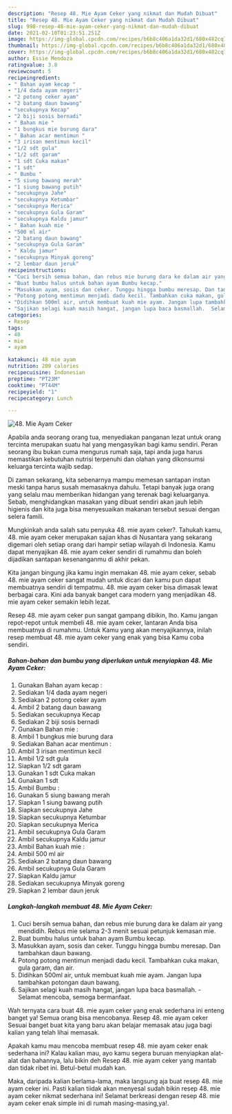 ```yaml
---
description: "Resep 48. Mie Ayam Ceker yang nikmat dan Mudah Dibuat"
title: "Resep 48. Mie Ayam Ceker yang nikmat dan Mudah Dibuat"
slug: 998-resep-48-mie-ayam-ceker-yang-nikmat-dan-mudah-dibuat
date: 2021-02-10T01:23:51.251Z
image: https://img-global.cpcdn.com/recipes/b6b8c406a1da32d1/680x482cq70/48-mie-ayam-ceker-foto-resep-utama.jpg
thumbnail: https://img-global.cpcdn.com/recipes/b6b8c406a1da32d1/680x482cq70/48-mie-ayam-ceker-foto-resep-utama.jpg
cover: https://img-global.cpcdn.com/recipes/b6b8c406a1da32d1/680x482cq70/48-mie-ayam-ceker-foto-resep-utama.jpg
author: Essie Mendoza
ratingvalue: 3.8
reviewcount: 5
recipeingredient:
- " Bahan ayam kecap "
- "1/4 dada ayam negeri"
- "2 potong ceker ayam"
- "2 batang daun bawang"
- "secukupnya Kecap"
- "2 biji sosis bernadi"
- " Bahan mie "
- "1 bungkus mie burung dara"
- " Bahan acar mentimun "
- "3 irisan mentimun kecil"
- "1/2 sdt gula"
- "1/2 sdt garam"
- "1 sdt Cuka makan"
- "1 sdt"
- " Bumbu "
- "5 siung bawang merah"
- "1 siung bawang putih"
- "secukupnya Jahe"
- "secukupnya Ketumbar"
- "secukupnya Merica"
- "secukupnya Gula Garam"
- "secukupnya Kaldu jamur"
- " Bahan kuah mie "
- "500 ml air"
- "2 batang daun bawang"
- "secukupnya Gula Garam"
- " Kaldu jamur"
- "secukupnya Minyak goreng"
- "2 lembar daun jeruk"
recipeinstructions:
- "Cuci bersih semua bahan, dan rebus mie burung dara ke dalam air yang mendidih. Rebus mie selama 2-3 menit sesuai petunjuk kemasan mie."
- "Buat bumbu halus untuk bahan ayam Bumbu kecap."
- "Masukkan ayam, sosis dan ceker. Tunggu hingga bumbu meresap. Dan tambahkan daun bawang."
- "Potong potong mentimun menjadi dadu kecil. Tambahkan cuka makan, gula garam, dan air."
- "Didihkan 500ml air, untuk membuat kuah mie ayam. Jangan lupa tambahkan potongan daun bawang."
- "Sajikan selagi kuah masih hangat, jangan lupa baca basmallah.  Selamat mencoba, semoga bermanfaat."
categories:
- Resep
tags:
- 48
- mie
- ayam

katakunci: 48 mie ayam 
nutrition: 209 calories
recipecuisine: Indonesian
preptime: "PT23M"
cooktime: "PT44M"
recipeyield: "1"
recipecategory: Lunch

---
```



![48. Mie Ayam Ceker](https://img-global.cpcdn.com/recipes/b6b8c406a1da32d1/680x482cq70/48-mie-ayam-ceker-foto-resep-utama.jpg)

Apabila anda seorang orang tua, menyediakan panganan lezat untuk orang tercinta merupakan suatu hal yang mengasyikan bagi kamu sendiri. Peran seorang ibu bukan cuma mengurus rumah saja, tapi anda juga harus memastikan kebutuhan nutrisi terpenuhi dan olahan yang dikonsumsi keluarga tercinta wajib sedap.

Di zaman  sekarang, kita sebenarnya mampu memesan santapan instan meski tanpa harus susah memasaknya dahulu. Tetapi banyak juga orang yang selalu mau memberikan hidangan yang terenak bagi keluarganya. Sebab, menghidangkan masakan yang dibuat sendiri akan jauh lebih higienis dan kita juga bisa menyesuaikan makanan tersebut sesuai dengan selera famili. 



Mungkinkah anda salah satu penyuka 48. mie ayam ceker?. Tahukah kamu, 48. mie ayam ceker merupakan sajian khas di Nusantara yang sekarang digemari oleh setiap orang dari hampir setiap wilayah di Indonesia. Kamu dapat menyajikan 48. mie ayam ceker sendiri di rumahmu dan boleh dijadikan santapan kesenanganmu di akhir pekan.

Kita jangan bingung jika kamu ingin memakan 48. mie ayam ceker, sebab 48. mie ayam ceker sangat mudah untuk dicari dan kamu pun dapat membuatnya sendiri di tempatmu. 48. mie ayam ceker bisa dimasak lewat berbagai cara. Kini ada banyak banget cara modern yang menjadikan 48. mie ayam ceker semakin lebih lezat.

Resep 48. mie ayam ceker pun sangat gampang dibikin, lho. Kamu jangan repot-repot untuk membeli 48. mie ayam ceker, lantaran Anda bisa membuatnya di rumahmu. Untuk Kamu yang akan menyajikannya, inilah resep membuat 48. mie ayam ceker yang enak yang bisa Kamu coba sendiri.

<!--inarticleads1-->

##### Bahan-bahan dan bumbu yang diperlukan untuk menyiapkan 48. Mie Ayam Ceker:

1. Gunakan  Bahan ayam kecap :
1. Sediakan 1/4 dada ayam negeri
1. Sediakan 2 potong ceker ayam
1. Ambil 2 batang daun bawang
1. Sediakan secukupnya Kecap
1. Sediakan 2 biji sosis bernadi
1. Gunakan  Bahan mie :
1. Ambil 1 bungkus mie burung dara
1. Sediakan  Bahan acar mentimun :
1. Ambil 3 irisan mentimun kecil
1. Ambil 1/2 sdt gula
1. Siapkan 1/2 sdt garam
1. Gunakan 1 sdt Cuka makan
1. Gunakan 1 sdt
1. Ambil  Bumbu :
1. Gunakan 5 siung bawang merah
1. Siapkan 1 siung bawang putih
1. Siapkan secukupnya Jahe
1. Siapkan secukupnya Ketumbar
1. Siapkan secukupnya Merica
1. Ambil secukupnya Gula Garam
1. Ambil secukupnya Kaldu jamur
1. Ambil  Bahan kuah mie :
1. Ambil 500 ml air
1. Sediakan 2 batang daun bawang
1. Ambil secukupnya Gula Garam
1. Siapkan  Kaldu jamur
1. Sediakan secukupnya Minyak goreng
1. Siapkan 2 lembar daun jeruk




<!--inarticleads2-->

##### Langkah-langkah membuat 48. Mie Ayam Ceker:

1. Cuci bersih semua bahan, dan rebus mie burung dara ke dalam air yang mendidih. Rebus mie selama 2-3 menit sesuai petunjuk kemasan mie.
1. Buat bumbu halus untuk bahan ayam Bumbu kecap.
1. Masukkan ayam, sosis dan ceker. Tunggu hingga bumbu meresap. Dan tambahkan daun bawang.
1. Potong potong mentimun menjadi dadu kecil. Tambahkan cuka makan, gula garam, dan air.
1. Didihkan 500ml air, untuk membuat kuah mie ayam. Jangan lupa tambahkan potongan daun bawang.
1. Sajikan selagi kuah masih hangat, jangan lupa baca basmallah.  - Selamat mencoba, semoga bermanfaat.




Wah ternyata cara buat 48. mie ayam ceker yang enak sederhana ini enteng banget ya! Semua orang bisa mencobanya. Resep 48. mie ayam ceker Sesuai banget buat kita yang baru akan belajar memasak atau juga bagi kalian yang telah lihai memasak.

Apakah kamu mau mencoba membuat resep 48. mie ayam ceker enak sederhana ini? Kalau kalian mau, ayo kamu segera buruan menyiapkan alat-alat dan bahannya, lalu bikin deh Resep 48. mie ayam ceker yang mantab dan tidak ribet ini. Betul-betul mudah kan. 

Maka, daripada kalian berlama-lama, maka langsung aja buat resep 48. mie ayam ceker ini. Pasti kalian tiidak akan menyesal sudah bikin resep 48. mie ayam ceker nikmat sederhana ini! Selamat berkreasi dengan resep 48. mie ayam ceker enak simple ini di rumah masing-masing,ya!.

